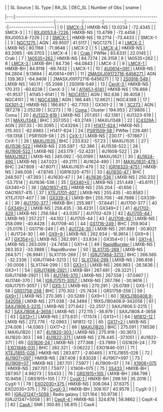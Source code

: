 |    | SL Source                                                                                        | SL Type      |    RA_SL |    DEC_SL | Number of Obs   | sname                  |

|---:|:-------------------------------------------------------------------------------------------------|:-------------|---------:|----------:|:----------------|:-----------------------|
|  0 | <a href=SMCX-3/SMCX-3_summary.html > SMCX-3 </a>                                                 | HMXB-NS      |  13.0234 | -72.4345  |                 | SMCX-3                 |
|  1 | <a href=RXJ0053.8-7226/RXJ0053.8-7226_summary.html > RXJ0053.8-7226 </a>                         | HMXB-NS      |  13.4799 | -72.4458  |                 | RXJ0053.8-7226         |
|  2 | <a href=SMCX-1/SMCX-1_summary.html > SMCX-1 </a>                                                 | HMXB-NS      |  19.2714 | -73.4433  |                 | SMCX-1                 |
|  3 | <a href=NGC1275/NGC1275_summary.html > NGC1275 </a>                                              | AGN          |  49.9507 |  41.5117  |                 | NGC1275                |
|  4 | <a href=LMCX-2/LMCX-2_summary.html > LMCX-2 </a>                                                 | LMXB-NS      |  80.1168 | -71.9648  |                 | LMCX-2                 |
|  5 | <a href=LMCX-4/LMCX-4_summary.html > LMCX-4 </a>                                                 | HMXB-NS      |  83.2065 | -66.3703  |                 | LMCX-4                 |
|  6 | <a href=Crab/Crab_summary.html > Crab </a>                                                       | PWNe         |  83.6331 |  22.0145  |                 | Crab                   |
|  7 | <a href=1A0535+262/1A0535+262_summary.html > 1A0535+262 </a>                                     | HMXB-NS      |  84.7274 |  26.3158  | 8               | 1A0535+262             |
|  8 | <a href=LMCX-3/LMCX-3_summary.html > LMCX-3 </a>                                                 | LMXB-BH      |  84.736  | -64.0843  |                 | LMCX-3                 |
|  9 | <a href=LMCX-1/LMCX-1_summary.html > LMCX-1 </a>                                                 | HMXB-BH      |  84.9118 | -69.7432  |                 | LMCX-1                 |
| 10 | <a href=4U0614+091/4U0614+091_summary.html > 4U0614+091 </a>                                     | LMXB-NS      |  94.2804 |   9.13694 |                 | 4U0614+091             |
| 11 | <a href=2MASXJ09172716-6456271/2MASXJ09172716-6456271_summary.html > 2MASXJ09172716-6456271 </a> | AGN          | 139.363  | -64.9408  |                 | 2MASXJ09172716-6456271 |
| 12 | <a href=2S0918-549/2S0918-549_summary.html > 2S0918-549 </a>                                     | LMXB-NS      | 140.11   | -55.2068  |                 | 2S0918-549             |
| 13 | <a href=CenX-3/CenX-3_summary.html > CenX-3 </a>                                                 | HMXB-NS      | 170.313  | -60.6238  |                 | CenX-3                 |
| 14 | <a href=A1145.1-6141/A1145.1-6141_summary.html > A1145.1-6141 </a>                               | HMXB-NS      | 176.869  | -61.9537  |                 | A1145.1-6141           |
| 15 | <a href=NGC4151/NGC4151_summary.html > NGC4151 </a>                                              | AGN          | 182.636  |  39.4058  |                 | NGC4151                |
| 16 | <a href=NGC4388/NGC4388_summary.html > NGC4388 </a>                                              | AGN          | 186.445  |  12.6621  |                 | NGC4388                |
| 17 | <a href=GX301-2/GX301-2_summary.html > GX301-2 </a>                                              | HMXB-NS      | 186.657  | -62.7703  |                 | GX301-2                |
| 18 | <a href=3C273/3C273_summary.html > 3C273 </a>                                                    | AGN          | 187.278  |   2.05239 |                 | 3C273                  |
| 19 | <a href=Coma/Coma_summary.html > Coma </a>                                                       | Cluster      | 194.953  |  27.9806  |                 | Coma                   |
| 20 | <a href=4U1323-619/4U1323-619_summary.html > 4U1323-619 </a>                                     | LMXB-NS      | 201.651  | -62.1361  |                 | 4U1323-619             |
| 21 | <a href=MAXIJ1348/MAXIJ1348_summary.html > MAXIJ1348 </a>                                        | BHC          | 207.053  | -63.2749  |                 | MAXIJ1348              |
| 22 | <a href=IC4329A/IC4329A_summary.html > IC4329A </a>                                              | AGN          | 207.33   | -30.3095  |                 | IC4329A                |
| 23 | <a href=H1417-624/H1417-624_summary.html > H1417-624 </a>                                        | HMXB-NS      | 215.303  | -62.6983  |                 | H1417-624              |
| 24 | <a href=PSR1509-58/PSR1509-58_summary.html > PSR1509-58 </a>                                     | PWNe         | 228.481  | -59.1358  |                 | PSR1509-58             |
| 25 | <a href=CirX-1/CirX-1_summary.html > CirX-1 </a>                                                 | LMXB-NS      | 230.17   | -57.1667  |                 | CirX-1                 |
| 26 | <a href=MAXIJ1535/MAXIJ1535_summary.html > MAXIJ1535 </a>                                        | BHC          | 233.832  | -57.23    |                 | MAXIJ1535              |
| 27 | <a href=4U1538-522/4U1538-522_summary.html > 4U1538-522 </a>                                     | HMXB-NS      | 235.597  | -52.386   |                 | 4U1538-522             |
| 28 | <a href=4U1608-522/4U1608-522_summary.html > 4U1608-522 </a>                                     | LMXB-NS      | 243.179  | -52.4231  |                 | 4U1608-522             |
| 29 | <a href=MAXIJ1621/MAXIJ1621_summary.html > MAXIJ1621 </a>                                        | LMXB-NS      | 245.092  | -50.0199  |                 | MAXIJ1621              |
| 30 | <a href=4U1624-490/4U1624-490_summary.html > 4U1624-490 </a>                                     | LMXB-NS      | 247.023  | -49.2111  |                 | 4U1624-490             |
| 31 | <a href=MAXIJ1631-479/MAXIJ1631-479_summary.html > MAXIJ1631-479 </a>                            | BHC          | 247.809  | -47.8071  |                 | MAXIJ1631-479          |
| 32 | <a href=IGR16320-4751/IGR16320-4751_summary.html > IGR16320-4751 </a>                            | HMXB-NS      | 248.008  | -47.8745  |                 | IGR16320-4751          |
| 33 | <a href=4U1630-47/4U1630-47_summary.html > 4U1630-47 </a>                                        | BHC          | 248.507  | -47.393   |                 | 4U1630-47              |
| 34 | <a href=4U1636-536/4U1636-536_summary.html > 4U1636-536 </a>                                     | LMXB-NS      | 250.232  | -53.7514  |                 | 4U1636-536             |
| 35 | <a href=GX340+0/GX340+0_summary.html > GX340+0 </a>                                              | LMXB-NS      | 251.449  | -45.6111  |                 | GX340+0                |
| 36 | <a href=OAO1657-415/OAO1657-415_summary.html > OAO1657-415 </a>                                  | HMXB-NS      | 255.204  | -41.656   |                 | OAO1657-415            |
| 37 | <a href=XTEJ1701-407/XTEJ1701-407_summary.html > XTEJ1701-407 </a>                               | LMXB-NS      | 255.435  | -40.8583  |                 | XTEJ1701-407           |
| 38 | <a href=GX339-4/GX339-4_summary.html > GX339-4 </a>                                              | LMXB-BH      | 255.706  | -48.7898  |                 | GX339-4                |
| 39 | <a href=4U1700-377/4U1700-377_summary.html > 4U1700-377 </a>                                     | HMXB-BH      | 255.987  | -37.8441  |                 | 4U1700-377             |
| 40 | <a href=GX349+2/GX349+2_summary.html > GX349+2 </a>                                              | LMXB-NS      | 256.435  | -36.4231  |                 | GX349+2                |
| 41 | <a href=4U1702-429/4U1702-429_summary.html > 4U1702-429 </a>                                     | LMXB-NS      | 256.564  | -43.0357  |                 | 4U1702-429             |
| 42 | <a href=4U1705-44/4U1705-44_summary.html > 4U1705-44 </a>                                        | LMXB-NS      | 257.227  | -44.102   |                 | 4U1705-44              |
| 43 | <a href=4U1708-40/4U1708-40_summary.html > 4U1708-40 </a>                                        | LMXB-NS      | 258.099  | -40.8428  |                 | 4U1708-40              |
| 44 | <a href=GS1716-249/GS1716-249_summary.html > GS1716-249 </a>                                     | BHC          | 259.904  | -25.0176  |                 | GS1716-249             |
| 45 | <a href=4U1724-30/4U1724-30_summary.html > 4U1724-30 </a>                                        | LMXB-NS      | 261.889  | -30.8021  |                 | 4U1724-30              |
| 46 | <a href=GX9+9/GX9+9_summary.html > GX9+9 </a>                                                    | LMXB-NS      | 262.934  | -16.9614  |                 | GX9+9                  |
| 47 | <a href=GX354+0/GX354+0_summary.html > GX354+0 </a>                                              | LMXB-NS      | 262.991  | -33.834   |                 | GX354+0                |
| 48 | <a href=GX1+4/GX1+4_summary.html > GX1+4 </a>                                                    | LMXB-NS      | 263.009  | -24.7456  |                 | GX1+4                  |
| 49 | <a href=RapidBurster/RapidBurster_summary.html > RapidBurster </a>                               | LMXB-NS      | 263.353  | -33.3888  |                 | RapidBurster           |
| 50 | <a href=SLX1735-269/SLX1735-269_summary.html > SLX1735-269 </a>                                  | LMXB-NS      | 264.571  | -26.9941  |                 | SLX1735-269            |
| 51 | <a href=IGRJ17464-3213/IGRJ17464-3213_summary.html > IGRJ17464-3213 </a>                         | BHC          | 266.565  | -32.2336  |                 | IGRJ17464-3213         |
| 52 | <a href=SLX1744-299/SLX1744-299_summary.html > SLX1744-299 </a>                                  | LMXB-NS      | 266.858  | -30.0006  |                 | SLX1744-299            |
| 53 | <a href=GX3+1/GX3+1_summary.html > GX3+1 </a>                                                    | LMXB-NS      | 266.983  | -26.5636  |                 | GX3+1                  |
| 54 | <a href=IGRJ17498-2921/IGRJ17498-2921_summary.html > IGRJ17498-2921 </a>                         | LMXB-BH      | 267.481  | -29.3221  |                 | IGRJ17498-2921         |
| 55 | <a href=4U1746-370/4U1746-370_summary.html > 4U1746-370 </a>                                     | LMXB-NS      | 267.558  | -37.0467  |                 | 4U1746-370             |
| 56 | <a href=IGRJ17511-3057/IGRJ17511-3057_summary.html > IGRJ17511-3057 </a>                         | LMXB-NS      | 267.786  | -30.9616  |                 | IGRJ17511-3057         |
| 57 | <a href=GX5-1/GX5-1_summary.html > GX5-1 </a>                                                    | LMXB-NS      | 270.291  | -25.0789  |                 | GX5-1                  |
| 58 | <a href=GRS1758-258/GRS1758-258_summary.html > GRS1758-258 </a>                                  | BHC          | 270.302  | -25.7434  |                 | GRS1758-258            |
| 59 | <a href=GX9+1/GX9+1_summary.html > GX9+1 </a>                                                    | LMXB-NS      | 270.385  | -20.5289  |                 | GX9+1                  |
| 60 | <a href=1RXSJ180408.9-342058/1RXSJ180408.9-342058_summary.html > 1RXSJ180408.9-342058 </a>       | LMXB-NS      | 271.038  | -34.3494  |                 | 1RXSJ180408.9-342058   |
| 61 | <a href=SAXJ1806.5-2215/SAXJ1806.5-2215_summary.html > SAXJ1806.5-2215 </a>                      | LMXB-NS      | 271.642  | -22.2517  |                 | SAXJ1806.5-2215        |
| 62 | <a href=SAXJ1808.4-3658/SAXJ1808.4-3658_summary.html > SAXJ1808.4-3658 </a>                      | LMXB-NS      | 272.115  | -36.979   |                 | SAXJ1808.4-3658        |
| 63 | <a href=GX13+1/GX13+1_summary.html > GX13+1 </a>                                                 | LMXB-NS      | 273.631  | -17.1574  |                 | GX13+1                 |
| 64 | <a href=M1812-12/M1812-12_summary.html > M1812-12 </a>                                           | LMXB-NS      | 273.776  | -12.0963  |                 | M1812-12               |
| 65 | <a href=GX17+2/GX17+2_summary.html > GX17+2 </a>                                                 | LMXB-NS      | 274.006  | -14.0363  |                 | GX17+2                 |
| 66 | <a href=MAXIJ1820/MAXIJ1820_summary.html > MAXIJ1820 </a>                                        | BHC          | 275.091  |   7.18536 |                 | MAXIJ1820              |
| 67 | <a href=4U1820-303/4U1820-303_summary.html > 4U1820-303 </a>                                     | LMXB-NS      | 275.919  | -30.3613  |                 | 4U1820-303             |
| 68 | <a href=4U1822-371/4U1822-371_summary.html > 4U1822-371 </a>                                     | LMXB-NS      | 276.445  | -37.1051  |                 | 4U1822-371             |
| 69 | <a href=GS1826-24/GS1826-24_summary.html > GS1826-24 </a>                                        | LMXB-NS      | 277.368  | -23.7969  |                 | GS1826-24              |
| 70 | <a href=EXO1846-031/EXO1846-031_summary.html > EXO1846-031 </a>                                  | BHC          | 282.321  |  -3.06222 |                 | EXO1846-031            |
| 71 | <a href=XTEJ1855-026/XTEJ1855-026_summary.html > XTEJ1855-026 </a>                               | HMXB-NS      | 283.877  |  -2.60465 |                 | XTEJ1855-026           |
| 72 | <a href=4U1907+097/4U1907+097_summary.html > 4U1907+097 </a>                                     | HMXB-NS      | 287.408  |   9.83028 |                 | 4U1907+097             |
| 73 | <a href=4U1909+07/4U1909+07_summary.html > 4U1909+07 </a>                                        | HMXB-NS      | 287.701  |   7.5977  |                 | 4U1909+07              |
| 74 | <a href=X1908+075/X1908+075_summary.html > X1908+075 </a>                                        | HMXB-NS      | 287.701  |   7.5977  |                 | X1908+075              |
| 75 | <a href=SS433/SS433_summary.html > SS433 </a>                                                    | HMXB-BH      | 287.957  |   4.98273 |                 | SS433                  |
| 76 | <a href=GRS1915+105/GRS1915+105_summary.html > GRS1915+105 </a>                                  | LMXB-BH      | 288.798  |  10.9458  |                 | GRS1915+105            |
| 77 | <a href=CygX-1/CygX-1_summary.html > CygX-1 </a>                                                 | HMXB-BH      | 299.59   |  35.2016  |                 | CygX-1                 |
| 78 | <a href=EXO2030+375/EXO2030+375_summary.html > EXO2030+375 </a>                                  | HMXB-NS      | 308.064  |  37.6375  |                 | EXO2030+375            |
| 79 | <a href=CygX-3/CygX-3_summary.html > CygX-3 </a>                                                 | HMXB-BH      | 308.107  |  40.9578  |                 | CygX-3                 |
| 80 | <a href=IGRJ21247+5058/IGRJ21247+5058_summary.html > IGRJ21247+5058 </a>                         | Radio galaxy | 321.164  |  50.9736  |                 | IGRJ21247+5058         |
| 81 | <a href=CepX-4/CepX-4_summary.html > CepX-4 </a>                                                 | HMXB-NS      | 324.878  |  56.9862  |                 | CepX-4                 |
| 82 | <a href=CasA/CasA_summary.html > CasA </a>                                                       | SNR          | 350.85   |  58.815   |                 | CasA                   |
